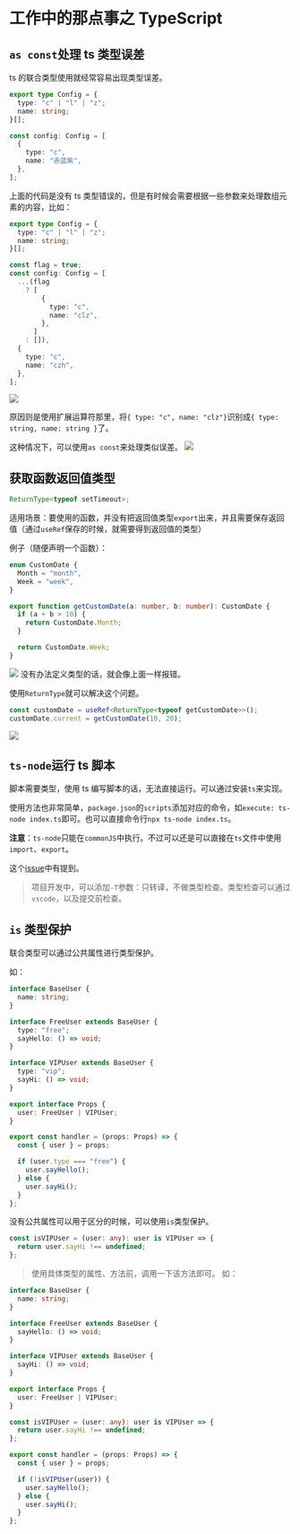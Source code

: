 # 工作中的那点事之 TypeScript

## `as const`处理 ts 类型误差

ts 的联合类型使用就经常容易出现类型误差。

```ts
export type Config = {
  type: "c" | "l" | "z";
  name: string;
}[];

const config: Config = [
  {
    type: "c",
    name: "赤蓝紫",
  },
];
```

上面的代码是没有 ts 类型错误的，但是有时候会需要根据一些参数来处理数组元素的内容，比如：

```ts
export type Config = {
  type: "c" | "l" | "z";
  name: string;
}[];

const flag = true;
const config: Config = [
  ...(flag
    ? [
        {
          type: "c",
          name: "clz",
        },
      ]
    : []),
  {
    type: "c",
    name: "czh",
  },
];
```

![](https://www.clzczh.top/CLZ_img/images/20250312222444.png)

原因则是使用扩展运算符那里，将`{ type: "c", name: "clz"}`识别成`{ type: string, name: string }`了。

这种情况下，可以使用`as const`来处理类似误差。
![](https://www.clzczh.top/CLZ_img/images/20250312223943.png)

## 获取函数返回值类型

```ts
ReturnType<typeof setTimeout>;
```

适用场景：要使用的函数，并没有把返回值类型`export`出来，并且需要保存返回值（通过`useRef`保存的时候，就需要得到返回值的类型）

例子（随便声明一个函数）：

```ts
enum CustomDate {
  Month = "month",
  Week = "week",
}

export function getCustomDate(a: number, b: number): CustomDate {
  if (a + b > 10) {
    return CustomDate.Month;
  }

  return CustomDate.Week;
}
```

![](https://www.clzczh.top/CLZ_img/images/20250312225039.png)
没有办法定义类型的话，就会像上面一样报错。

使用`ReturnType`就可以解决这个问题。

```ts
const customDate = useRef<ReturnType<typeof getCustomDate>>();
customDate.current = getCustomDate(10, 20);
```

![](https://www.clzczh.top/CLZ_img/images/20250312225227.png)

## `ts-node`运行 ts 脚本

脚本需要类型，使用 ts 编写脚本的话，无法直接运行。可以通过安装`ts`来实现。

使用方法也非常简单，`package.json`的`scripts`添加对应的命令，如`execute: ts-node index.ts`即可。也可以直接命令行`npx ts-node index.ts`。

**注意**：`ts-node`只能在`commonJS`中执行。不过可以还是可以直接在`ts`文件中使用`import`、`export`。

这个[issue](https://github.com/TypeStrong/ts-node/issues/2120)中有提到。

> 项目开发中，可以添加`-T`参数：只转译，不做类型检查。类型检查可以通过`vscode`，以及提交前检查。

## `is` 类型保护

联合类型可以通过公共属性进行类型保护。

如：

```ts
interface BaseUser {
  name: string;
}

interface FreeUser extends BaseUser {
  type: "free";
  sayHello: () => void;
}

interface VIPUser extends BaseUser {
  type: "vip";
  sayHi: () => void;
}

export interface Props {
  user: FreeUser | VIPUser;
}

export const handler = (props: Props) => {
  const { user } = props;

  if (user.type === "free") {
    user.sayHello();
  } else {
    user.sayHi();
  }
};
```

没有公共属性可以用于区分的时候，可以使用`is`类型保护。

```ts
const isVIPUser = (user: any): user is VIPUser => {
  return user.sayHi !== undefined;
};
```

> 使用具体类型的属性、方法前，调用一下该方法即可。
> 如：

```ts
interface BaseUser {
  name: string;
}

interface FreeUser extends BaseUser {
  sayHello: () => void;
}

interface VIPUser extends BaseUser {
  sayHi: () => void;
}

export interface Props {
  user: FreeUser | VIPUser;
}

const isVIPUser = (user: any): user is VIPUser => {
  return user.sayHi !== undefined;
};

export const handler = (props: Props) => {
  const { user } = props;

  if (!isVIPUser(user)) {
    user.sayHello();
  } else {
    user.sayHi();
  }
};
```
